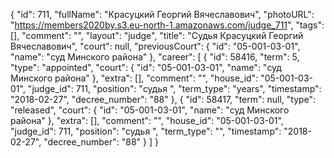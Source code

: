 {
    "id": 711,
    "fullName": "Красуцкий Георгий Вячеславович",
    "photoURL": "https://members2020by.s3.eu-north-1.amazonaws.com/judge_711",
    "tags": [],
    "comment": "",
    "layout": "judge",
    "title": "Судья Красуцкий Георгий Вячеславович",
    "court": null,
    "previousCourt": {
        "id": "05-001-03-01",
        "name": "суд Минского района"
    },
    "career": [
        {
            "id": 58416,
            "term": 5,
            "type": "appointed",
            "court": {
                "id": "05-001-03-01",
                "name": "суд Минского района"
            },
            "extra": [],
            "comment": "",
            "house_id": "05-001-03-01",
            "judge_id": 711,
            "position": "судья ",
            "term_type": "years",
            "timestamp": "2018-02-27",
            "decree_number": "88"
        },
        {
            "id": 58417,
            "term": null,
            "type": "released",
            "court": {
                "id": "05-001-03-01",
                "name": "суд Минского района"
            },
            "extra": [],
            "comment": "",
            "house_id": "05-001-03-01",
            "judge_id": 711,
            "position": "судья ",
            "term_type": "",
            "timestamp": "2018-02-27",
            "decree_number": "88"
        }
    ]
}